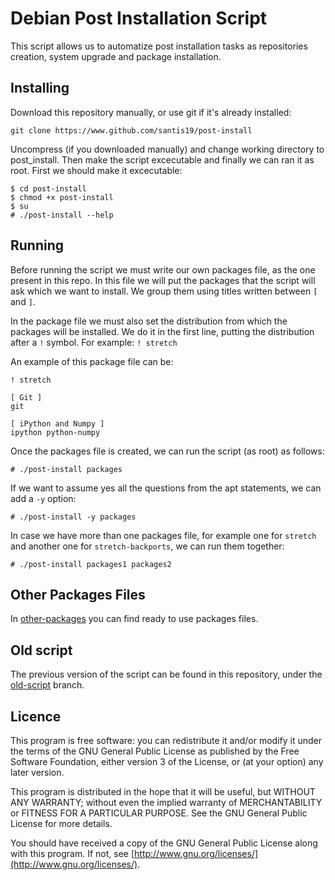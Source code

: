 # Debian Post Installation Script

This script allows us to automatize post installation tasks as repositories
creation, system upgrade and package installation.

## Installing

Download this repository manually, or use git if it's already installed:

```
git clone https://www.github.com/santis19/post-install
```

Uncompress (if you downloaded manually) and change working directory to
post_install.
Then make the script excecutable and finally we can ran it as root.
First we should make it excecutable:

```
$ cd post-install
$ chmod +x post-install
$ su
# ./post-install --help
```

## Running

Before running the script we must write our own packages file, as the one
present in this repo.
In this file we will put the packages that the script will ask which we want
to install.
We group them using titles written between `[` and `]`.

In the package file we must also set the distribution from which the packages
will be installed.
We do it in the first line, putting the distribution after a `!` symbol.
For example: `! stretch`

An example of this package file can be:

```
! stretch

[ Git ]
git

[ iPython and Numpy ]
ipython python-numpy
```

Once the packages file is created, we can run the script (as root) as follows:

```
# ./post-install packages
```

If we want to assume yes all the questions from the apt statements, we can add
a `-y` option:

```
# ./post-install -y packages
```

In case we have more than one packages file, for example one for `stretch` and
another one for `stretch-backports`, we can run them together:

```
# ./post-install packages1 packages2
```

## Other Packages Files

In
[other-packages](https://github.com/santis19/post-install/tree/master/other-packages)
you can find ready to use packages files.


## Old script

The previous version of the script can be found in this repository, under the [old-script](https://github.com/santis19/post-install/tree/old-script) branch.


## Licence

This program is free software: you can redistribute it and/or modify
it under the terms of the GNU General Public License as published by
the Free Software Foundation, either version 3 of the License, or
(at your option) any later version.

This program is distributed in the hope that it will be useful,
but WITHOUT ANY WARRANTY; without even the implied warranty of
MERCHANTABILITY or FITNESS FOR A PARTICULAR PURPOSE.  See the
GNU General Public License for more details.

You should have received a copy of the GNU General Public License
along with this program.
If not, see [http://www.gnu.org/licenses/](http://www.gnu.org/licenses/).
